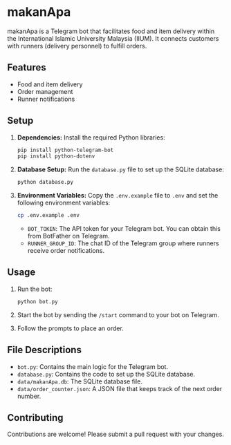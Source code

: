# makanApa

makanApa is a Telegram bot that facilitates food and item delivery within the International Islamic University Malaysia (IIUM). It connects customers with runners (delivery personnel) to fulfill orders.

## Features

*   Food and item delivery
*   Order management
*   Runner notifications

## Setup

1.  **Dependencies:**
    Install the required Python libraries:

    ```bash
    pip install python-telegram-bot
    pip install python-dotenv
    ```

2.  **Database Setup:**
    Run the `database.py` file to set up the SQLite database:

    ```bash
    python database.py
    ```

3.  **Environment Variables:**
    Copy the `.env.example` file to `.env` and set the following environment variables:

    ```bash
    cp .env.example .env
    ```

    *   `BOT_TOKEN`: The API token for your Telegram bot. You can obtain this from BotFather on Telegram.
    *   `RUNNER_GROUP_ID`: The chat ID of the Telegram group where runners receive order notifications.

## Usage

1.  Run the bot:

    ```bash
    python bot.py
    ```

2.  Start the bot by sending the `/start` command to your bot on Telegram.
3.  Follow the prompts to place an order.

## File Descriptions

*   `bot.py`: Contains the main logic for the Telegram bot.
*   `database.py`: Contains the code to set up the SQLite database.
*   `data/makanApa.db`: The SQLite database file.
*   `data/order_counter.json`: A JSON file that keeps track of the next order number.

## Contributing

Contributions are welcome! Please submit a pull request with your changes.
